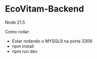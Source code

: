 # EcoVitam-Backend

Node 21.5

Como rodar:

- Estar rodando o MYSQL9 na porta 3306
- npm install
- npm run dev

